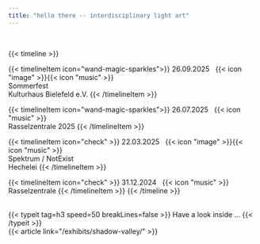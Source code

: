 ```yaml
---
title: "hello there -- interdisciplinary light art"
---
```

<br>

{{< timeline >}}

  {{< timelineItem icon="wand-magic-sparkles">}}
    <!-- 21.08.2025 - 25.08.2025 &nbsp; {{< icon "image" >}}{{< icon "music" >}} <br> N.N.  -->
    26.09.2025 &nbsp; {{< icon "image" >}}{{< icon "music" >}} <br> Sommerfest <br> Kulturhaus Bielefeld e.V.
  {{< /timelineItem >}}

  {{< timelineItem icon="wand-magic-sparkles">}}
    26.07.2025 &nbsp; {{< icon "music" >}} <br> Rasselzentrale 2025 
  {{< /timelineItem >}}

  {{< timelineItem icon="check"  >}}
    22.03.2025 &nbsp; {{< icon "image" >}}{{< icon "music" >}} <br> Spektrum / NotExist <br> Hechelei 
  {{< /timelineItem >}}

  {{< timelineItem icon="check" >}}
    31.12.2024 &nbsp; {{< icon "music" >}} <br> Rasselzentrale
  {{< /timelineItem >}}
{{< /timeline >}}


<br>
{{< typeit 
  tag=h3
  speed=50
  breakLines=false
>}}
Have a look inside ...
{{< /typeit >}}
<!-- Peek into the existing exhibits... -->
<br>
{{< article link="/exhibits/shadow-valley/" >}}
<br>
<br>
<!-- {{< article link="/exhibits/bars/" >}} -->

